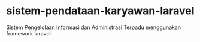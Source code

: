 # sistem-pendataan-karyawan-laravel

Sistem Pengelolaan Informasi dan Administrasi Terpadu menggunakan framework laravel
